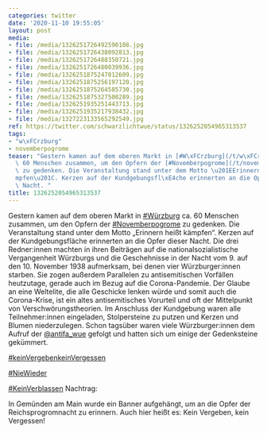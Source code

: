 ```yaml
---
categories: twitter
date: '2020-11-10 19:55:05'
layout: post
media:
- file: /media/1326251726492590108.jpg
- file: /media/1326251726438092813.jpg
- file: /media/1326251726488350721.jpg
- file: /media/1326251726480039936.jpg
- file: /media/1326251875247812609.jpg
- file: /media/1326251875256197120.jpg
- file: /media/1326251875264585730.jpg
- file: /media/1326251875327500289.jpg
- file: /media/1326251935251443713.jpg
- file: /media/1326251935217938432.jpg
- file: /media/1327223133565292549.jpg
ref: https://twitter.com/schwarzlichtwue/status/1326252054965313537
tags:
- "w\xFCrzburg"
- novemberpogrome
teaser: "Gestern kamen auf dem oberen Markt in [#W\xFCrzburg](/t/w\xFCrzburg) ca.\
  \ 60 Menschen zusammen, um den Opfern der [#Novemberpogrome](/t/novemberpogrome)\
  \ zu gedenken. Die Veranstaltung stand unter dem Motto \u201EErinnern hei\xDFt k\xE4\
  mpfen\u201C. Kerzen auf der Kundgebungsfl\xE4che erinnerten an die Opfer dieser\
  \ Nacht. "
title: 1326252054965313537
---
```

Gestern kamen auf dem oberen Markt in [#Würzburg](/t/würzburg) ca. 60 Menschen zusammen, um den Opfern der [#Novemberpogrome](/t/novemberpogrome) zu gedenken. Die Veranstaltung stand unter dem Motto „Erinnern heißt kämpfen“. Kerzen auf der Kundgebungsfläche erinnerten an die Opfer dieser Nacht. 
Die drei Redner:innen machten in ihren Beiträgen auf die nationalsozialistische Vergangenheit Würzburgs und die Geschehnisse in der Nacht vom 9. auf den 10. November 1938 aufmerksam, bei denen vier Würzburger:innen starben. 
Sie zogen außerdem Parallelen zu antisemitischen Vorfällen heutzutage, gerade auch im Bezug auf die Corona-Pandemie. Der Glaube an eine Weltelite, die alle Geschicke lenken würde und somit auch die Corona-Krise,  ist ein altes antisemitisches Vorurteil und oft der Mittelpunkt von Verschwörungstheorien. Im Anschluss der Kundgebung waren alle Teilnehmer:innen eingeladen, Stolpersteine zu putzen und Kerzen und Blumen niederzulegen.
Schon tagsüber waren viele Würzburger:innen dem Aufruf der [@antifa_wue](https://twitter.com/antifa_wue) gefolgt und hatten sich um einige der Gedenksteine gekümmert.

[#keinVergebenkeinVergessen](/t/keinvergebenkeinvergessen) 

[#NieWieder](/t/niewieder) 

[#KeinVerblassen](/t/keinverblassen)
Nachtrag:

In Gemünden am Main wurde ein Banner aufgehängt, um an die Opfer der Reichsprogromnacht zu erinnern. Auch hier heißt es: Kein Vergeben, kein Vergessen! 